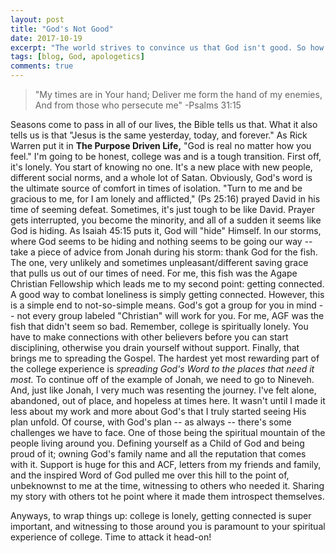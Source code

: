 ```yaml
---
layout: post
title: "God's Not Good"
date: 2017-10-19
excerpt: "The world strives to convince us that God isn't good. So how do we deal with it?"
tags: [blog, God, apologetics]
comments: true
---
```


> "My times are in Your hand; Deliver me form the hand of my enemies, And from those who persecute me" 
> -Psalms 31:15

Seasons come to pass in all of our lives, the Bible tells us that. What it also tells us is that "Jesus is the same yesterday, today, and forever." As Rick Warren put it in **The Purpose Driven Life,** "God is real no matter how you feel." I'm going to be honest, college was and is a tough transition. First off, it's lonely. You start of knowing no one. It's a new place with new people, different social norms, and a whole lot of Satan. Obviously, God's word is the ultimate source of comfort in times of isolation. "Turn to me and be gracious to me, for I am lonely and afflicted," (Ps 25:16) prayed David in his time of seeming defeat. Sometimes, it's just tough to be like David. Prayer gets interrupted, you become the minority, and all of a sudden it seems like God is hiding. As Isaiah 45:15 puts it, God will "hide" Himself. In our storms, where God seems to be hiding and nothing seems to be going our way -- take a piece of advice from Jonah during his storm: thank God for the fish. The one, very unlikely and sometimes unpleasant/different saving grace that pulls us out of our times of need. For me, this fish was the Agape Christian Fellowship which leads me to my second point: getting connected. A good way to combat loneliness is simply getting connected. However, this is a simple end to not-so-simple means. God's got a group for you in mind -- not every group labeled "Christian" will work for you. For me, AGF was the fish that didn't seem so bad. Remember, college is spiritually lonely. You have to make connections with other believers before you can start disciplining, otherwise you drain yourself without support. Finally, that brings me to spreading the Gospel. The hardest yet most rewarding part of the college experience is *spreading God's Word to the places that need it most.* To continue off of the example of Jonah, we need to go to Nineveh. And, just like Jonah, I very much was resenting the journey. I've felt alone, abandoned, out of place, and hopeless at times here. It wasn't until I made it less about my work and more about God's that I truly started seeing His plan unfold. Of course, with God's plan -- as always -- there's some challenges we have to face. One of those being the spiritual mountain of the people living around you. Defining yourself as a Child of God and being proud of it; owning God's family name and all the reputation that comes with it. Support is huge for this and ACF, letters from my friends and family, and the inspired Word of God pulled me over this hill to the point of, unbeknownst to me at the time, witnessing to others who needed it. Sharing my story with others tot he point where it made them introspect themselves. 

Anyways, to wrap things up: college is lonely, getting connected is super important, and witnessing to those around you is paramount to your spiritual experience of college. Time to attack it head-on!